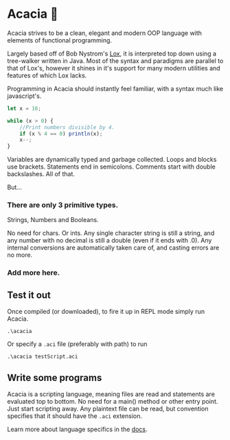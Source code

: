 # Acacia 🌱
Acacia strives to be a clean, elegant and modern OOP language with elements of functional programming.

Largely based off of Bob Nystrom's [Lox](http://craftinginterpreters.com/), it is interpreted top down using a tree-walker written in Java. Most of the syntax and paradigms are parallel to that of Lox's, however it shines in it's support for many modern utilities and features of which Lox lacks.

Programming in Acacia should instantly feel familiar, with a syntax much like javascript's.
```javascript
let x = 16;

while (x > 0) {
    //Print numbers divisible by 4.
    if (x % 4 == 0) println(x);
    x--;
}
```

Variables are dynamically typed and garbage collected. Loops and blocks use brackets. Statements end in semicolons. Comments start with double backslashes. All of that.

But...
### There are only 3 primitive types.
Strings, Numbers and Booleans. 

No need for chars. Or ints. Any single character string is still a string, and any number with no decimal is still a double (even if it ends with .0). Any internal conversions are automatically taken care of, and casting errors are no more.

### Add more here.

## Test it out
Once compiled (or downloaded), to fire it up in REPL mode simply run Acacia.
```
.\acacia
```

Or specify a `.aci` file (preferably with path) to run
```
.\acacia testScript.aci
```

## Write some programs
Acacia is a scripting language, meaning files are read and statements are evaluated top to bottom. No need for a main() method or other entry point. Just start scripting away. Any plaintext file can be read, but convention specifies that it should have the `.aci` extension.

Learn more about language specifics in the [docs](DOCS.md).
